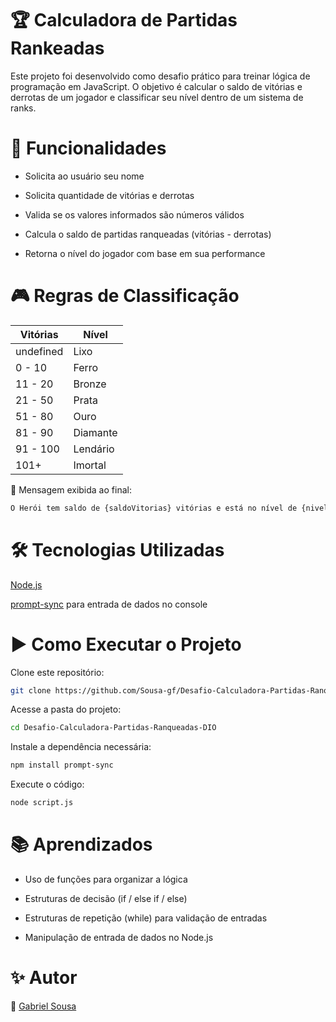 # 🏆 Calculadora de Partidas Rankeadas

Este projeto foi desenvolvido como desafio prático para treinar lógica de programação em JavaScript.
O objetivo é calcular o saldo de vitórias e derrotas de um jogador e classificar seu nível dentro de um sistema de ranks.

# 📌 Funcionalidades

- Solicita ao usuário seu nome

- Solicita quantidade de vitórias e derrotas

- Valida se os valores informados são números válidos

- Calcula o saldo de partidas ranqueadas (vitórias - derrotas)

- Retorna o nível do jogador com base em sua performance

# 🎮 Regras de Classificação
| Vitórias | Nível    |
| -------- | -------- |
| undefined| Lixo     |
| 0 - 10   | Ferro    |
| 11 - 20  | Bronze   |
| 21 - 50  | Prata    |
| 51 - 80  | Ouro     |
| 81 - 90  | Diamante |
| 91 - 100 | Lendário |
| 101+     | Imortal  |


📢 Mensagem exibida ao final:
```css
O Herói tem saldo de {saldoVitorias} vitórias e está no nível de {nivel}
```
# 🛠 Tecnologias Utilizadas

[Node.js](https://nodejs.org/pt)

[prompt-sync](https://www.npmjs.com/package/prompt-sync)
 para entrada de dados no console

# ▶️ Como Executar o Projeto

Clone este repositório:
```bash
git clone https://github.com/Sousa-gf/Desafio-Calculadora-Partidas-Ranqueadas-DIO.git
```

Acesse a pasta do projeto:
```bash
cd Desafio-Calculadora-Partidas-Ranqueadas-DIO
```

Instale a dependência necessária:
```bash
npm install prompt-sync
```

Execute o código:
```bash
node script.js
```
# 📚 Aprendizados

- Uso de funções para organizar a lógica

- Estruturas de decisão (if / else if / else)

- Estruturas de repetição (while) para validação de entradas

- Manipulação de entrada de dados no Node.js

# ✨ Autor

👤 [Gabriel Sousa](https://github.com/Sousa-gf)